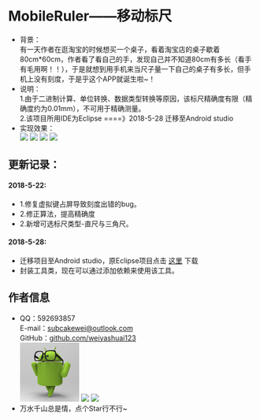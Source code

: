 # MobileRuler——移动标尺
 * 背景： </br>
 有一天作者在逛淘宝的时候想买一个桌子，看着淘宝店的桌子歇着80cm*60cm，作者看了看自己的手，发现自己并不知道80cm有多长（看手有毛用啊！！），于是就想到用手机来当尺子量一下自己的桌子有多长，但手机上没有刻度，于是乎这个APP就诞生啦~！
 * 说明： </br>1.由于二进制计算、单位转换、数据类型转换等原因，该标尺精确度有限（精确度约为0.01mm），不可用于精确测量。</br>
 2.该项目所用IDE为Eclipse ====》2018-5-28 迁移至Android studio
 * 实现效果：</br>
 ![](https://github.com/weiyashuai123/MobileRuler/blob/master/git_res/ruler_0.jpg)
 ![](https://github.com/weiyashuai123/MobileRuler/blob/master/git_res/ruler_1.jpg)
 ![](https://github.com/weiyashuai123/MobileRuler/blob/master/git_res/ruler_2.jpg)
 ![](https://github.com/weiyashuai123/MobileRuler/blob/master/git_res/ruler_4.jpg)
## 更新记录：</br>
#### 2018-5-22:
* 1.修复虚拟键占屏导致刻度出错的bug。
* 2.修正算法，提高精确度
* 2.新增可选标尺类型-直尺与三角尺。
#### 2018-5-28:
* 迁移项目至Android studio，原Eclipse项目点击 [这里](https://github.com/weiyashuai123/MobileRuler/raw/master/git_res/MobileRuler.zip) 下载
* 封装工具类，现在可以通过添加依赖来使用该工具。


## 作者信息
* QQ：592693857</br>
 E-mail：subcakewei@outlook.com</br>
 GitHub：[github.com/weiyashuai123](https://github.com/weiyashuai123)</br>
 ![](https://github.com/weiyashuai123/Code-specification/blob/master/icon120.png)
 ![](https://github.com/weiyashuai123/TeacherAssiatant-detailed/blob/master/image/wechat.png)
 ![](https://github.com/weiyashuai123/TeacherAssiatant-detailed/blob/master/image/icon120.png)</br>
* 万水千山总是情，点个Star行不行~

